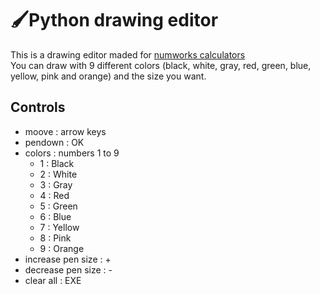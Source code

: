 # 🖌Python drawing editor
This is a drawing editor maded for [numworks calculators](https://numworks.com)  
You can draw with 9 different colors (black, white, gray, red, green, blue, yellow, pink and orange) and the size you want.
## Controls
+ moove : arrow keys
+ pendown : OK
+ colors : numbers 1 to 9
  + 1 : Black
  + 2 : White
  + 3 : Gray
  + 4 : Red
  + 5 : Green
  + 6 : Blue
  + 7 : Yellow
  + 8 : Pink
  + 9 : Orange
+ increase pen size : +
+ decrease pen size : -
+ clear all : EXE
